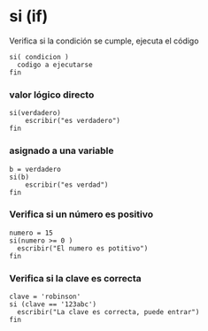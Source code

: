 # si (if)
Verifica si la condición se cumple, ejecuta el código
```
si( condicion )
  codigo a ejecutarse
fin
```

### valor lógico directo
```
si(verdadero)
    escribir("es verdadero")
fin
```

### asignado a una variable
```
b = verdadero
si(b)
    escribir("es verdad")
fin
```

### Verifica si un número es positivo
```
numero = 15
si(numero >= 0 )
  escribir("El numero es potitivo")
fin  
```

### Verifica si la clave es correcta
```
clave = 'robinson'
si (clave == '123abc') 
  escribir("La clave es correcta, puede entrar")
fin
```



